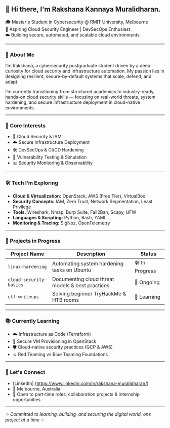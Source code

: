 ## 👋 Hi there, I'm Rakshana Kannaya Muralidharan.  

<p>
🎓 Master's Student in Cybersecurity @ RMIT University, Melbourne  </br>
🔐 Aspiring Cloud Security Engineer | DevSecOps Enthusiast  </br>
☁️ Building secure, automated, and scalable cloud environments  
</p>

---

### 🚀 About Me

I’m Rakshana, a cybersecurity postgraduate student driven by a deep curiosity for cloud security and infrastructure automation. My passion lies in designing resilient, secure-by-default systems that scale, defend, and adapt. </br>

I’m currently transitioning from structured academics to industry-ready, hands-on cloud security skills — focusing on real-world threats, system hardening, and secure infrastructure deployment in cloud-native environments.

---

### 🧠 Core Interests

- 🔐 Cloud Security & IAM
- ☁️ Secure Infrastructure Deployment
- 🛠️ DevSecOps & CI/CD Hardening
- 🧪 Vulnerability Testing & Simulation
- 📊 Security Monitoring & Observability

---

### 🛠️ Tech I’m Exploring

- **Cloud & Virtualization:** OpenStack, AWS (Free Tier), VirtualBox  
- **Security Concepts:** IAM, Zero Trust, Network Segmentation, Least Privilege  
- **Tools:** Wireshark, Nmap, Burp Suite, Fail2Ban, Scapy, UFW  
- **Languages & Scripting:** Python, Bash, YAML  
- **Monitoring & Tracing:** SigNoz, OpenTelemetry

---

### 🧪 Projects in Progress

| Project Name | Description | Status |
|--------------|-------------|--------|
| `linux-hardening` | Automating system hardening tasks on Ubuntu | 🛠️ In Progress |
| `cloud-security-basics` | Documenting cloud threat models & best practices | 📖 Ongoing |
| `ctf-writeups` | Solving beginner TryHackMe & HTB rooms | 🧠 Learning |

---

### 📚 Currently Learning

- ☁️ Infrastructure as Code (Terraform)
- 🔐 Secure VM Provisioning in OpenStack
- 🛡️ Cloud-native security practices (GCP & AWS)
- ⚔️ Red Teaming vs Blue Teaming Foundations

---

### 🤝 Let's Connect

- [LinkedIn] (https://www.linkedin.com/in/rakshana-muralidharan/)
- 📍 Melbourne, Australia  
- 💼 Open to part-time roles, collaboration projects & internship opportunities  

---

<p>
<i>✨ Committed to learning, building, and securing the digital world, one project at a time ✨ </i>
</p>

